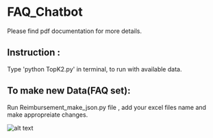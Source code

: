 # FAQ_Chatbot
Please find pdf documentation for more details.

## Instruction :
Type 'python TopK2.py' in terminal, to run with available data.

## To make new Data(FAQ set):
Run Reimbursement_make_json.py file , add your excel files name and make appropreiate changes.

![alt text](https://github.com/ "screen shot")
